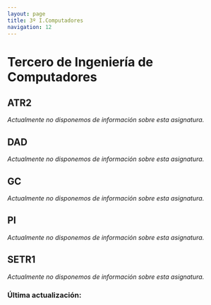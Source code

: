 ```yaml
---
layout: page
title: 3º I.Computadores
navigation: 12
---
```


# Tercero de Ingeniería de Computadores

## ATR2
*Actualmente no disponemos de información sobre esta asignatura.*
## DAD
*Actualmente no disponemos de información sobre esta asignatura.*
## GC
*Actualmente no disponemos de información sobre esta asignatura.*
## PI
*Actualmente no disponemos de información sobre esta asignatura.*
## SETR1
*Actualmente no disponemos de información sobre esta asignatura.*

### Última actualización:

